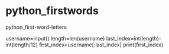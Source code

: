 # python_firstwords
python_first-word-letters



username=input()
length=len(username)
last_index=int(length)-int(length/12)
first_index=username[:last_index]
print(first_index)
